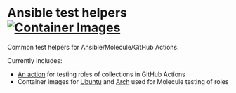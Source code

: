 # Ansible test helpers [![Container Images](https://github.com/DanNixon/ansible-testing/actions/workflows/ci.yml/badge.svg?branch=main)](https://github.com/DanNixon/ansible-testing/actions/workflows/ci.yml)

Common test helpers for Ansible/Molecule/GitHub Actions.

Currently includes:

- [An action](./actions/test_role) for testing roles of collections in GitHub Actions
- Container images for [Ubuntu](./Containerfile.ubuntu) and [Arch](./Containerfile.archlinux) used for Molecule testing of roles
